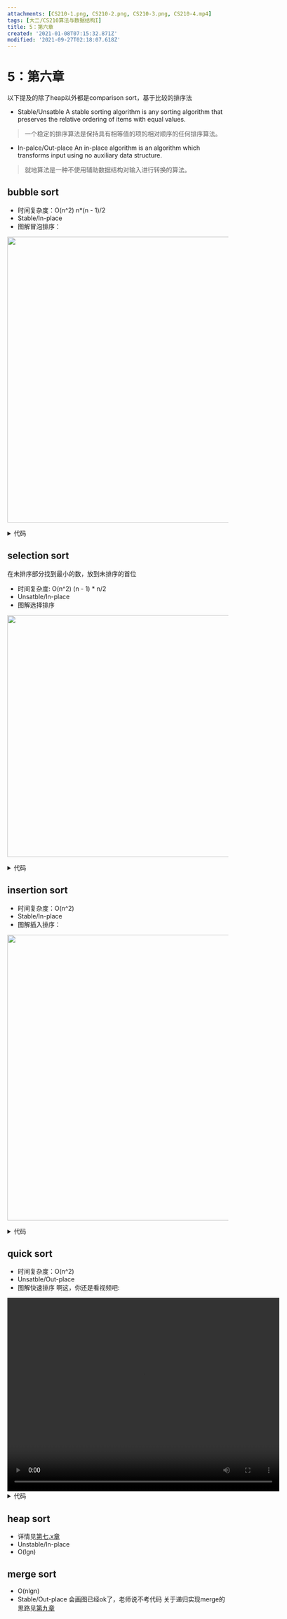 ```yaml
---
attachments: [CS210-1.png, CS210-2.png, CS210-3.png, CS210-4.mp4]
tags: [大二/CS210算法与数据结构I]
title: 5：第六章
created: '2021-01-08T07:15:32.871Z'
modified: '2021-09-27T02:18:07.618Z'
---
```


# 5：第六章
以下提及的除了heap以外都是comparison sort，基于比较的排序法
- Stable/Unsatble
A stable sorting algorithm is any sorting algorithm that preserves the relative ordering of items with equal values. 
> 一个稳定的排序算法是保持具有相等值的项的相对顺序的任何排序算法。
- In-palce/Out-place
An in-place algorithm is an algorithm which transforms input using no auxiliary data structure. 
> 就地算法是一种不使用辅助数据结构对输入进行转换的算法。
## bubble sort
- 时间复杂度：O(n^2)
n*(n - 1)/2
- Stable/In-place
- 图解冒泡排序：
<p align = "center">
<img src="@attachment/CS210-1.png" width="650">
</p>
<details>
  <summary>代码</summary>
  <markdown>
public class BubbleSort {
	public static void bubble(int[] A){
		int temp = 0;
		  for(int i = A.length-1;i>0;i--){//外层（冒泡循环），减去已经排序好的部分
		    for(int j = 0;j<i;j++){//内层（交换循环），遍历未排序的部分
		      if(A[j]>A[j+1]){//执行交换，进行冒泡
		        temp = A[j];
		        A[j] = A[j+1];
		        A[j+1] = temp;
		      }
		    }   
		  }
		  for(int k = 0;k<A.length;k++) {
		    	System.out.println(A[k]);
		    }
		}
}
  </markdown>
</details>

## selection sort
在未排序部分找到最小的数，放到未排序的首位
- 时间复杂度: O(n^2)
(n - 1) * n/2
- Unsatble/In-place
- 图解选择排序
<p align = "center">
<img src="@attachment/CS210-2.png" width="550">
</p>
<details>
  <summary>代码</summary>
  <markdown>
public class SelectionSort {
	public static void selectionSort(int[] array) {
		int min;
		int temp = 0;
		for (int outer = 0; outer < array.length; outer++) {//未排序的部分
			min = outer;//要检查的槽位 
			for (int i = outer + 1; i < array.length; i++) {//内循环，遍历未排序的部分
				if (array[i] < array[min]) { 
					min = i; //找到最小值
				}
			} 
			temp = array[outer];
			array[outer] = array[min];
			array[min] = temp;
		}
		for(int i = 0;i<array.length;i++) {
			System.out.println(array[i]);
		}
	}
	public static void main(String[] args) {
		int[] A = {2,1,0,3,4,5,};
		selectionSort(A);
	}
}
  </markdown>
</details>

## insertion sort
- 时间复杂度：O(n^2)
- Stable/In-place
- 图解插入排序：
<p align = "center">
<img src="@attachment/CS210-3.png" width="650">
</p>
<details>
  <summary>代码</summary>
  <markdown>
public class InsertionSort {
	public static void insertionSort(int[] array) { 
		int temp = 0;
		  for (int outer = 1; outer < array.length; outer++) {		//O（n）
		  // outer是下一个要被sorting的元素，默认第一个已经sort好了
		    int inner = outer; // inner是用来判断交换的
		    while (inner > 0 && array[inner - 1] >= array[inner]) { 	//O（n）
		      temp = array[inner-1];
		      array[inner - 1] = array[inner];
		      array[inner] = temp;
		      inner--; 
		    } 
		  } 
		  for(int i = 0;i<array.length;i++) {
			  System.out.println(array[i]);
		  }
		} 
	public static void main(String[] args) {
		int[] array = {2,1,0,5,3,7};
		insertionSort(array);
	}
}
</markdown>
</details>

## quick sort
- 时间复杂度：O(n^2)
- Unsatble/Out-place
- 图解快速排序
啊这，你还是看视频吧:
<video width="620" height="440" controls>
  <source src="@attachment/CS210-4.mp4" type="video/mp4">
</video>
<details>
  <summary>代码</summary>
  <markdown>
public static int[] qsort(int arr[],int start,int end) {        //start和end指的是要排序的部分
    int pivot = arr[start];      	  //取第一个作为pivot
    int i = start;        			//数组头
    int j = end;        			//数组尾
    while (i<j) {            
        while ((i<j)&&(arr[j]>pivot)) {                
            j--;            
       			 }            
        while ((i<j)&&(arr[i]<pivot)) {                
            i++;            
       			 }            
        if ((arr[ i ]==arr[ j ]) && (i < j)) {                
            i++;            
      		  } else {                
          		 Swap（arr[i], arr[j]）;     
       		 }        
    }        
if (i-1>start) 
arr = qsort(arr,start,i-1);        //递归的部分
if (j+1<end)
 arr = qsort(arr,j+1,end);        
    return (arr);    
}    
</markdown>
</details>

## heap sort
- 详情见[第七.x章](@note/7：第七.x章.md) 
- Unstable/In-place
- O(lgn)

## merge sort
- O(nlgn)
- Stable/Out-place
会画图已经ok了，老师说不考代码
关于递归实现merge的思路见[第九章](@note/9：第九章.md) 


